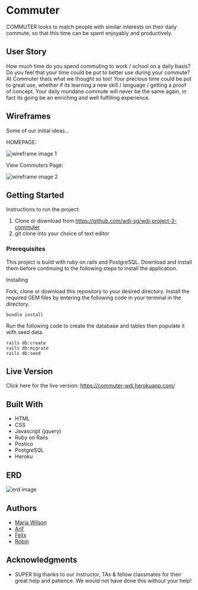 
# Commuter

COMMUTER looks to match people with similar interests on their daily commute, so that this time can be spent enjoyably and productively.

## User Story
How much time do you spend commuting to work / school on a daily basis?
Do you feel that your time could be put to better use during your commute?
At Commuter thats what we thought so too!
Your precious time could be put to great use, whether if its learning a new skill / language / getting a proof of concept.
Your daily mundane commute will never be the same again, in fact its going be an enriching and well fulfilling experience.

## Wireframes
Some of our initial ideas...

HOMEPAGE:


![wireframe image 1](http://i.imgur.com/zw636yB.png)

View Commuters Page:


![wireframe image 2](http://i.imgur.com/IxY8aTj.png)

## Getting Started

Instructions to run the project:
1. Clone or download from https://github.com/wdi-sg/wdi-project-3-commuter
2. git clone into your choice of text editor

### Prerequisites

This project is build with ruby on rails and PostgreSQL. Download and install them before continuing to the following steps to install the application.

Installing

Fork, clone or download this repository to your desired directory. Install the required GEM files by entering the following code in your terminal in the directory.

```
bundle install
```
Run the following code to create the database and tables then populate it with seed data.
```
rails db:create
rails db:migrate
rails db:seed
```

## Live Version

Click here for the live version: https://commuter-wdi.herokuapp.com/

## Built With

- HTML
- CSS
- Javascript (jquery)
- Ruby on Rails
- Postico
- PostgreSQL
- Heroku


## ERD
![erd image](http://i.imgur.com/mRDlY6L.png)

## Authors

- [Maria Wilson](https://github.com/hexhex23)
- [Arif](https://github.com/ayepRahman)
- [Felix](https://github.com/Pegasolta)
- [Robin](https://github.com/cwxr)


## Acknowledgments

* SUPER big thanks to our instructor, TAs & fellow classmates for their great help and patience. We would not have done this without your help!
